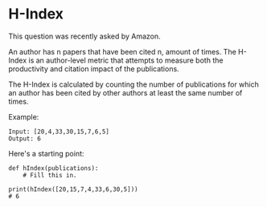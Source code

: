 # H-Index

This question was recently asked by Amazon.

An author has n papers that have been cited  n, amount of times. The H-Index is an author-level metric
that attempts to measure both the productivity and citation impact of the publications.

The H-Index is calculated by counting the number of publications for which an author has
been cited by other authors at least the same number of times.

Example:
```
Input: [20,4,33,30,15,7,6,5]
Output: 6
```
Here's a starting point:
```
def hIndex(publications):
    # Fill this in.

print(hIndex([20,15,7,4,33,6,30,5]))
# 6
```
